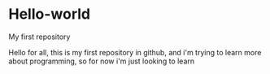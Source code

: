 # Hello-world
My first repository

Hello for all, this is my first repository in github,
and i'm trying to learn more about programming, so for 
now i'm just looking to learn
